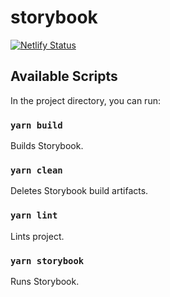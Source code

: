 # storybook

[![Netlify Status](https://api.netlify.com/api/v1/badges/46dc4645-697d-455e-8156-9817213bb13a/deploy-status)](https://app.netlify.com/sites/lerna-template/deploys)

## Available Scripts

In the project directory, you can run:

### `yarn build`

Builds Storybook.

### `yarn clean`

Deletes Storybook build artifacts.

### `yarn lint`

Lints project.

### `yarn storybook`

Runs Storybook.
